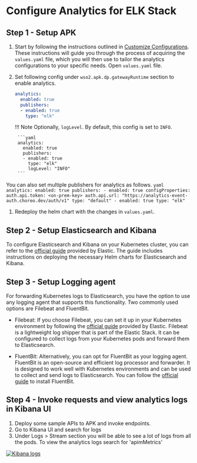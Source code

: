 # Configure Analytics for ELK Stack

## Step 1 - Setup APK

1. Start by following the instructions outlined in [Customize Configurations](../Customize-Configurations.md). These instructions will guide you through the process of acquiring the `values.yaml` file, which you will then use to tailor the analytics configurations to your specific needs. Open `values.yaml` file.

2. Set following config under `wso2.apk.dp.gatewayRuntime` section to enable analytics.

    ```yaml
    analytics:
      enabled: true
      publishers:
      - enabled: true
        type: "elk"
    ```

    !!! Note
        Optionally, `logLevel`. By default, this config is set to `INFO`.

        ```yaml
        analytics:
          enabled: true
          publishers:
          - enabled: true
            type: "elk"
            logLevel: "INFO"
        ```

You can also set multiple publishers for analytics as follows.
    ```yaml
    analytics:
      enabled: true
      publishers:
        - enabled: true
          configProperties:
            auth.api.token: <on-prem-key>
            auth.api.url: "https://analytics-event-auth.choreo.dev/auth/v1"
          type: "default"
        - enabled: true
          type: "elk"
    ```

1. Redeploy the helm chart with the changes in `values.yaml`.

## Step 2 - Setup Elasticsearch and Kibana

To configure Elasticsearch and Kibana on your Kubernetes cluster, you can refer to the [official guide](https://www.elastic.co/guide/en/cloud-on-k8s/current/k8s-stack-helm-chart.html) provided by Elastic. The guide includes instructions on deploying the necessary Helm charts for Elasticsearch and Kibana.


## Step 3 - Setup Logging agent 

For forwarding Kubernetes logs to Elasticsearch, you have the option to use any logging agent that supports this functionality. Two commonly used options are Filebeat and FluentBit.

   - Filebeat: If you choose Filebeat, you can set it up in your Kubernetes environment by following the [official guide](https://www.elastic.co/guide/en/beats/filebeat/current/running-on-kubernetes.html) provided by Elastic. Filebeat is a lightweight log shipper that is part of the Elastic Stack. It can be configured to collect logs from your Kubernetes pods and forward them to Elasticsearch.

   - FluentBit: Alternatively, you can opt for FluentBit as your logging agent. FluentBit is an open-source and efficient log processor and forwarder. It is designed to work well with Kubernetes environments and can be used to collect and send logs to Elasticsearch. You can follow the [official guide](https://docs.fluentbit.io/manual/installation/kubernetes) to install FluentBit.


## Step 4 - Invoke requests and view analytics logs in Kibana UI

1. Deploy some sample APIs to APK and invoke endpoints.
2. Go to Kibana UI and search for logs
3. Under Logs > Stream section you will be able to see a lot of logs from all the pods. To view the analytics logs search for 'apimMetrics'

[![Kibana logs](../../assets/img/analytics/kibana-logs-view.png)](../../assets/img/analytics/kibana-logs-view.png)

